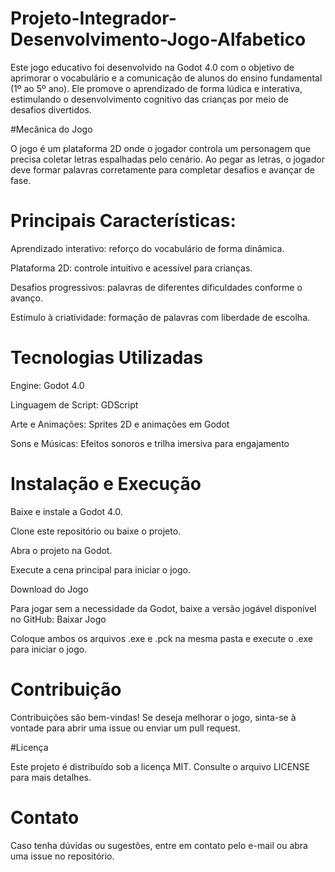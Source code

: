 # Projeto-Integrador-Desenvolvimento-Jogo-Alfabetico

Este jogo educativo foi desenvolvido na Godot 4.0 com o objetivo de aprimorar o vocabulário e a comunicação de alunos do ensino fundamental (1º ao 5º ano). Ele promove o aprendizado de forma lúdica e interativa, estimulando o desenvolvimento cognitivo das crianças por meio de desafios divertidos.

#Mecânica do Jogo

O jogo é um plataforma 2D onde o jogador controla um personagem que precisa coletar letras espalhadas pelo cenário. Ao pegar as letras, o jogador deve formar palavras corretamente para completar desafios e avançar de fase.

# Principais Características:

Aprendizado interativo: reforço do vocabulário de forma dinâmica.

Plataforma 2D: controle intuitivo e acessível para crianças.

Desafios progressivos: palavras de diferentes dificuldades conforme o avanço.

Estímulo à criatividade: formação de palavras com liberdade de escolha.

# Tecnologias Utilizadas

Engine: Godot 4.0

Linguagem de Script: GDScript

Arte e Animações: Sprites 2D e animações em Godot

Sons e Músicas: Efeitos sonoros e trilha imersiva para engajamento

# Instalação e Execução

Baixe e instale a Godot 4.0.

Clone este repositório ou baixe o projeto.

Abra o projeto na Godot.

Execute a cena principal para iniciar o jogo.

Download do Jogo

Para jogar sem a necessidade da Godot, baixe a versão jogável disponível no GitHub:
Baixar Jogo

Coloque ambos os arquivos .exe e .pck na mesma pasta e execute o .exe para iniciar o jogo.

# Contribuição

Contribuições são bem-vindas! Se deseja melhorar o jogo, sinta-se à vontade para abrir uma issue ou enviar um pull request.

#Licença

Este projeto é distribuído sob a licença MIT. Consulte o arquivo LICENSE para mais detalhes.

# Contato

Caso tenha dúvidas ou sugestões, entre em contato pelo e-mail ou abra uma issue no repositório.
